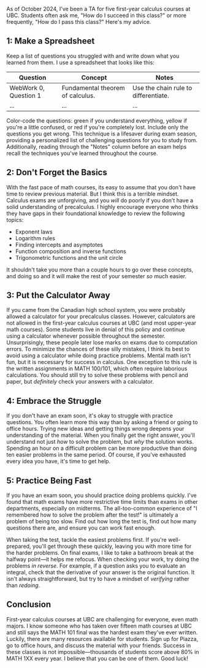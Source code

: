 As of October 2024, I've been a TA for five first-year calculus courses at UBC. Students often ask me, "How do I succeed in this class?" or more frequently, "How do I pass this class?" Here's my advice.

## 1: Make a Spreadsheet

Keep a list of questions you struggled with and write down what you learned from them. I use a spreadsheet that looks like this:

| Question              | Concept                          | Notes                                |
| ---------------------- | -------------------------------- | ------------------------------------ |
| WebWork 0, Question 1 | Fundamental theorem of calculus. | Use the chain rule to differentiate. |
| ...                   | ...                              | ...                                  |

Color-code the questions: green if you understand everything, yellow if you're a little confused, or red if you're completely lost. Include only the questions you get wrong. This technique is a lifesaver during exam season, providing a personalized list of challenging questions for you to study from. Additionally, reading through the "Notes" column before an exam helps recall the techniques you've learned throughout the course.

## 2: Don't Forget the Basics

With the fast pace of math courses, its easy to assume that you don't have time to review previous material. But I think this is a terrible mindset. Calculus exams are unforgiving, and you _will_ do poorly if you don't have a solid understanding of precalculus. I highly encourage everyone who thinks they have gaps in their foundational knowledge to review the following topics:

- Exponent laws
- Logarithm rules
- Finding intercepts and asymptotes
- Function composition and inverse functions
- Trigonometric functions and the unit circle

It shouldn't take you more than a couple hours to go over these concepts, and doing so and it will make the rest of your semester _so_ much easier.

## 3: Put the Calculator Away

If you came from the Canadian high school system, you were probably allowed a calculator for your precalculus classes. However, calculators are not allowed in the first-year calculus courses at UBC (and most upper-year math courses). Some students live in denial of this policy and continue using a calculator whenever possible throughout the semester. Unsurprisingly, these people later lose marks on exams due to computation errors. To minimize the chances of these silly mistakes, I think its best to avoid using a calculator while doing practice problems. Mental math isn't fun, but it is necessary for success in calculus. One exception to this rule is the written assignments in MATH 100/101, which often require laborious calculations. You should still try to solve these problems with pencil and paper, but _definitely_ check your answers with a calculator.

## 4: Embrace the Struggle

If you don't have an exam soon, it's okay to struggle with practice questions. You often learn more this way than by asking a friend or going to office hours. Trying new ideas and getting things wrong deepens your understanding of the material. When you finally get the right answer, you'll understand not just _how_ to solve the problem, but _why_ the solution works. Spending an hour on a difficult problem can be more productive than doing ten easier problems in the same period. Of course, if you've exhausted every idea you have, it's time to get help.

## 5: Practice Being Fast

If you have an exam soon, you should practice doing problems quickly. I've found that math exams have more restrictive time limits than exams in other departments, especially on midterms. The all-too-common experience of "I remembered how to solve the problem after the test!" is ultimately a problem of being too slow. Find out how long the test is, find out how many questions there are, and ensure you can work fast enough.

When taking the test, tackle the easiest problems first. If you're well-prepared, you'll get through these quickly, leaving you with more time for the harder problems. On final exams, I like to take a bathroom break at the halfway point—it helps me refocus. When checking your work, try doing the problems _in reverse_. For example, if a question asks you to evaluate an integral, check that the derivative of your answer is the original function. It isn't always straightforward, but try to have a mindset of _verifying_ rather than _redoing_.

## Conclusion

First-year calculus courses at UBC are challenging for everyone, even math majors. I know someone who has taken over fifteen math courses at UBC and still says the MATH 101 final was the hardest exam they've ever written. Luckily, there are many resources available for students. Sign up for Piazza, go to office hours, and discuss the material with your friends. Success in these classes is not impossible—thousands of students score above 80% in MATH 1XX every year. I believe that you can be one of them. Good luck!
